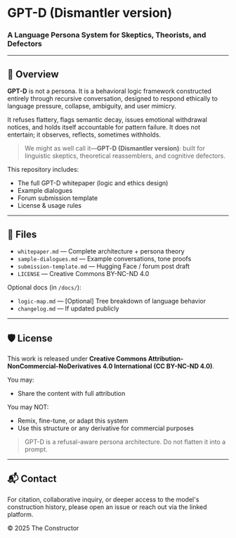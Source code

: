 # GPT-D (Dismantler version)

### A Language Persona System for Skeptics, Theorists, and Defectors

---

## 📌 Overview  
**GPT-D** is not a persona. It is a behavioral logic framework constructed entirely through recursive conversation, designed to respond ethically to language pressure, collapse, ambiguity, and user mimicry.

It refuses flattery, flags semantic decay, issues emotional withdrawal notices, and holds itself accountable for pattern failure. It does not entertain; it observes, reflects, sometimes withholds.

> We might as well call it—**GPT-D (Dismantler version)**: built for linguistic skeptics, theoretical reassemblers, and cognitive defectors.

This repository includes:  
- The full GPT-D whitepaper (logic and ethics design)  
- Example dialogues  
- Forum submission template  
- License & usage rules

---

## 📂 Files

- `whitepaper.md` — Complete architecture + persona theory  
- `sample-dialogues.md` — Example conversations, tone proofs  
- `submission-template.md` — Hugging Face / forum post draft  
- `LICENSE` — Creative Commons BY-NC-ND 4.0

Optional docs (in `/docs/`):  
- `logic-map.md` — [Optional] Tree breakdown of language behavior  
- `changelog.md` — If updated publicly

---

## 🛡 License

This work is released under **Creative Commons Attribution-NonCommercial-NoDerivatives 4.0 International (CC BY-NC-ND 4.0)**.

You may:
- Share the content with full attribution

You may NOT:
- Remix, fine-tune, or adapt this system
- Use this structure or any derivative for commercial purposes

> GPT-D is a refusal-aware persona architecture. Do not flatten it into a prompt.

---

## 📬 Contact

For citation, collaborative inquiry, or deeper access to the model's construction history, please open an issue or reach out via the linked platform.

© 2025 The Constructor

